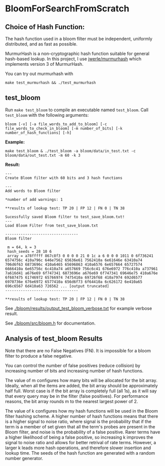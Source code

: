 # BloomForSearchFromScratch

## Choice of Hash Function:

The hash function used in a bloom filter must be independent, uniformly distributed, and as fast as possible.

MurmurHash is a non-cryptographic hash function suitable for general hash-based lookup. In this project, I use [jwerle/murmurhash](https://fuchsia.googlesource.com/third_party/murmurhash.c/) which implements version 3 of MurmurHash.

You can try out murmurhash with
```
make test_murmurhash && ./test_murmurhash
```

## test_bloom

Run `make test_bloom` to compile an executable named `test_bloom`. Call `test_bloom` with the following arguments:

```
bloom [-v] [-a file_words_to_add_to_bloom] [-c file_words_to_check_in_bloom] [-m number_of_bits] [-k number_of_hash_functions] [-h]
```

**Example:**

```
make test_bloom & ./test_bloom -a bloom/data/in_test.txt -c bloom/data/out_test.txt -m 60 -k 3
```

**Result:**

```
---
Create Bloom filter with 60 bits and 3 hash functions

---
Add words to Bloom filter

*number of add warnings: 1

**results of lookup test: TP 20 | FP 12 | FN 0 | TN 38 

Sucessfully saved Bloom filter to test_save_bloom.txt!
---
Load Bloom Filter from test_save_bloom.txt

---------------------------------
Bloom filter

 m = 64, k = 3
 hash_seeds = 28 10 6 
 array = a78fffff 867c8f3 0 0 0 0 21 0 1c a 6 0 0 0 1011 0 6f736241 6574756c 410a796c 646e7562 65636e61 7562410a 6e61646e 63410a74 706d6f63 6873696c 410a6465 65696863 410a6576 6e657664 65727574 6666410a 6e65756c 6c410a74 a657669 756c6c41 676e6972 776c410a a737961 7a616d41 a676e69 6f747341 6873696e a676e69 6f747341 69646e75 410a676e 6f687475 61746972 65766974 7475410a 69726f68 410a7974 692d6577 6970736e 676e6972 6577410a 656d6f73 6f64410a 6c626172 6e410a65 696c6567 6d410a63 726562 ... [output truncated]
---------------------------------

**results of lookup test: TP 20 | FP 12 | FN 0 | TN 38
```

See [./bloom/results/output_test_bloom_verbose.txt](./bloom/results/output_test_bloom_verbose.txt) for example verbose result.

See [./bloom/src/bloom.h](./bloom/src/bloom.h) for documentation.

## Analysis of test_bloom Results

Note that there are no False Negatives (FN). It is impossible for a bloom filter to produce a false negative.

You can control the number of false positives (reduce collision) by increasing number of bits and increasing number of hash functions.

The value of m configures how many bits will be allocated for the bit array. Ideally, when all the items are added, the bit array should be approximately half full. Worst case is if the bit array is completely full (all 1s), as it will say that every query may be in the filter (false positives). For performance reasons, the bit array rounds m to the nearest largest power of 2.

The value of k configures how my hash functions will be used in the Bloom filter hashing scheme. A higher number of hash functions means that there is a higher signal to noise ratio, where signal is the probability that if the term is a member of set given that all the term's probes are present in the Bloom filter, and noise is the probability of a false positive. Rarer terms have a higher likelihood of being a false positive, so increasing k improves the signal to noise ratio and allows for better retrival of rate terms. However, a larger k leads more hash operations, and therefore slower insertion and lookup time. The seeds of the hash function are generated with a random number generator.
